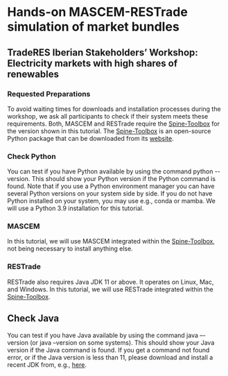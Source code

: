 # Hands-on MASCEM-RESTrade simulation of market bundles

## TradeRES Iberian Stakeholders’ Workshop:<br/>Electricity markets with high shares of renewables

### Requested Preparations
To avoid waiting times for downloads and installation processes during the workshop, we ask
all participants to check if their system meets these requirements. Both, MASCEM and
RESTrade require the [Spine-Toolbox](http://github.com/spine-tools/Spine-Toolbox) for the 
version shown in this tutorial. The [Spine-Toolbox](http://github.com/spine-tools/Spine-Toolbox)
is an open-source Python package that can be downloaded from its
[website](http://github.com/spine-tools/Spine-Toolbox).

### Check Python
You can test if you have Python available by using the command python --version. This should
show your Python version if the Python command is found. Note that if you use a Python
environment manager you can have several Python versions on your system side by side. If you
do not have Python installed on your system, you may use e.g., conda or mamba. We will use a
Python 3.9 installation for this tutorial.

### MASCEM
In this tutorial, we will use MASCEM integrated within the 
[Spine-Toolbox](http://github.com/spine-tools/Spine-Toolbox), 
not being necessary to install anything else.

### RESTrade
RESTrade also requires Java JDK 11 or above. It operates on Linux, Mac, and Windows. In this
tutorial, we will use RESTrade integrated within the [Spine-Toolbox](http://github.com/spine-tools/Spine-Toolbox).

## Check Java
You can test if you have Java available by using the command java –-version (or java –version
on some systems). This should show your Java version if the Java command is found. If you get
a command not found error, or if the Java version is less than 11, please download and install a
recent JDK from, e.g., [here](http://www.openjdk.org).
